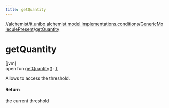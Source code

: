 ```yaml
---
title: getQuantity
---
```

//[alchemist](../../../index.html)/[it.unibo.alchemist.model.implementations.conditions](../index.html)/[GenericMoleculePresent](index.html)/[getQuantity](get-quantity.html)



# getQuantity



[jvm]\
open fun [getQuantity](get-quantity.html)(): [T](../../it.unibo.alchemist.model.implementations.reactions/-chemical-reaction/index.html)



Allows to access the threshold.



#### Return



the current threshold




